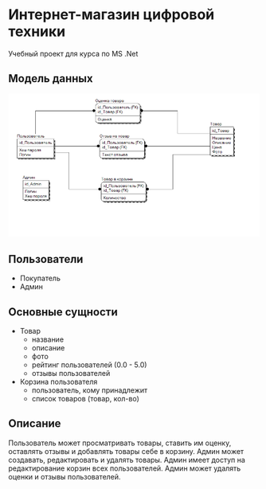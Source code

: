 # Интернет-магазин цифровой техники
Учебный проект для курса по MS .Net

## Модель данных
![](model.png)

## Пользователи
- Покупатель
- Админ

## Основные сущности
- Товар
  - название
  - описание
  - фото
  - рейтинг пользователей (0.0 - 5.0)
  - отзывы пользователей
- Корзина пользователя
  - пользователь, кому принадлежит
  - список товаров (товар, кол-во)

## Описание
Пользователь может просматривать товары, ставить им оценку, оставлять отзывы и добавлять товары себе в корзину.
Админ может создавать, редактировать и удалять товары. Админ имеет доступ на редактирование корзин всех пользователей. Админ может удалять оценки и отзывы пользователей.
